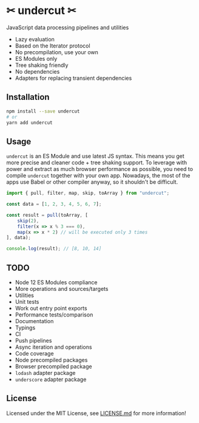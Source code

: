 # ✂ undercut ✂

JavaScript data processing pipelines and utilities

* Lazy evaluation
* Based on the Iterator protocol
* No precompilation, use your own
* ES Modules only
* Tree shaking friendly
* No dependencies
* Adapters for replacing transient dependencies

## Installation

```sh
npm install --save undercut
# or
yarn add undercut
```

## Usage

`undercut` is an ES Module and use latest JS syntax. This means you get more precise and cleaner code + tree shaking support. To leverage with power and extract as much browser performance as possible, you need to compile `undercut` together with your own app. Nowadays, the most of the apps use Babel or other compiler anyway, so it shouldn't be difficult.

```js
import { pull, filter, map, skip, toArray } from "undercut";

const data = [1, 2, 3, 4, 5, 6, 7];

const result = pull(toArray, [
    skip(2),
    filter(x => x % 3 === 0),
    map(x => x * 2) // will be executed only 3 times
], data);

console.log(result); // [8, 10, 14]
```

## TODO

* Node 12 ES Modules compliance
* More operations and sources/targets
* Utilities
* Unit tests
* Work out entry point exports
* Performance tests/comparison
* Documentation
* Typings
* CI
* Push pipelines
* Async iteration and operations
* Code coverage
* Node precompiled packages
* Browser precompiled package
* `lodash` adapter package
* `underscore` adapter package

## License

Licensed under the MIT License, see [LICENSE.md](LICENSE.md) for more information!
